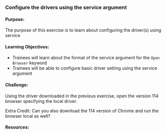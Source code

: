 ### Configure the drivers using the service argument

#### Purpose:
The purpose of this exercise is to learn about configuring the driver(s) using service

#### Learning Objectives:

- Trainees will learn about the format of the service argument for the `Open Browser` keyword
- Trainees will be able to configure basic driver setting using the service argument

#### Challenge:
Using the driver downloaded in the previous exercise, open the version 114 browser specifying the
local driver.

Extra Credit: Can you also download the 114 version of Chrome and run the browser local as well?

#### Resources:
